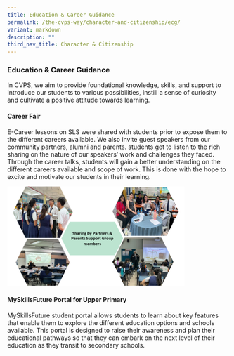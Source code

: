 ```yaml
---
title: Education & Career Guidance
permalink: /the-cvps-way/character-and-citizenship/ecg/
variant: markdown
description: ""
third_nav_title: Character & Citizenship
---
```

### **Education &amp; Career Guidance**
In CVPS, we aim to provide foundational knowledge, skills, and support to introduce our students to various possibilities, instill a sense of curiosity and cultivate a positive attitude towards learning. 

#### **Career Fair**
E-Career lessons on SLS were shared with students prior to expose them to the different careers available. We also invite guest speakers from our community partners, alumni and parents. students get to listen to the rich sharing on the nature of our speakers’ work and challenges they faced. Through the career talks, students will gain a better understanding on the different careers available and scope of work. This is done with the hope to excite and motivate our students in their learning.

<img src="/images/CCE/ecg1.png" style="width:80%">

#### **MySkillsFuture Portal for Upper Primary**
MySkillsFuture student portal allows students to learn about key features that enable them to explore the different education options and schools available. This portal is designed to raise their awareness and plan their educational pathways so that they can embark on the next level of their education as they transit to secondary schools.